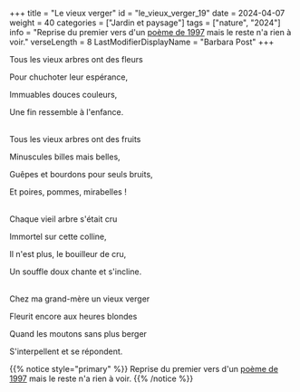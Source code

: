 +++
title = "Le vieux verger"
id = "le_vieux_verger_19"
date = 2024-04-07
weight = 40
categories = ["Jardin et paysage"]
tags = ["nature", "2024"]
info = "Reprise du premier vers d'un [poème de 1997](../3_troisieme_saison/saisons_terrestres) mais le reste n'a rien à voir."
verseLength = 8
LastModifierDisplayName = "Barbara Post"
+++

Tous les vieux arbres ont des fleurs

Pour chuchoter leur espérance,

Immuables douces couleurs,

Une fin ressemble à l'enfance.

 \
Tous les vieux arbres ont des fruits

Minuscules billes mais belles,

Guêpes et bourdons pour seuls bruits,

Et poires, pommes, mirabelles !

 \
Chaque vieil arbre s'était cru

Immortel sur cette colline,

Il n'est plus, le bouilleur de cru,

Un souffle doux chante et s'incline.

 \
Chez ma grand-mère un vieux verger

Fleurit encore aux heures blondes

Quand les moutons sans plus berger

S'interpellent et se répondent.

{{% notice style="primary" %}}
Reprise du premier vers d'un [poème de 1997](../3_troisieme_saison/saisons_terrestres) mais le reste n'a rien à voir.
{{% /notice %}}
